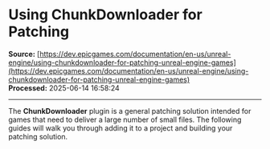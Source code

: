 # Using ChunkDownloader for Patching

**Source:** [https://dev.epicgames.com/documentation/en-us/unreal-engine/using-chunkdownloader-for-patching-unreal-engine-games](https://dev.epicgames.com/documentation/en-us/unreal-engine/using-chunkdownloader-for-patching-unreal-engine-games)  
**Processed:** 2025-06-14 16:58:24

---

The **ChunkDownloader** plugin is a general patching solution intended for games that need to deliver a large number of small files. The following guides will walk you through adding it to a project and building your patching solution.